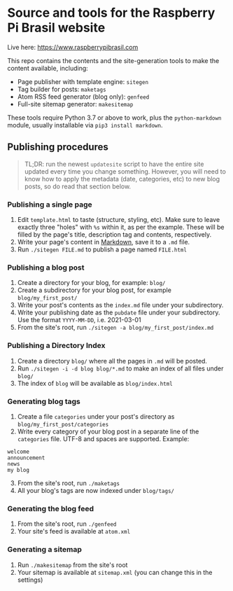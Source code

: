 # Source and tools for the Raspberry Pi Brasil website

Live here: https://www.raspberrypibrasil.com

This repo contains the contents and the site-generation tools to make the content available, including:

 - Page publisher with template engine: `sitegen`
 - Tag builder for posts: `maketags`
 - Atom RSS feed generator (blog only): `genfeed`
 - Full-site sitemap generator: `makesitemap`

These tools require Python 3.7 or above to work, plus the `python-markdown` module, usually installable via `pip3 install markdown`.

## Publishing procedures

> TL;DR: run the newest `updatesite` script to have the entire site updated every time you change something. However, you will need to know how to apply the metadata (date, categories, etc) to new blog posts, so do read that section below.

### Publishing a single page

 1. Edit `template.html` to taste (structure, styling, etc). Make sure to leave exactly three "holes" with `%s` within it, as per the example. These will be filled by the page's title, description tag and contents, respectively.
 2. Write your page's content in [Markdown](https://en.wikipedia.org/wiki/Markdown), save it to a `.md` file.
 3. Run `./sitegen FILE.md` to publish a page named `FILE.html`

### Publishing a blog post

 1. Create a directory for your blog, for example: `blog/`
 2. Create a subdirectory for your blog post, for example `blog/my_first_post/`
 3. Write your post's contents as the `index.md` file under your subdirectory.
 4. Write your publishing date as the `pubdate` file under your subdirectory. Use the format `YYYY-MM-DD`, i.e. 2021-03-01
 5. From the site's root, run `./sitegen -a blog/my_first_post/index.md`

### Publishing a Directory Index

 1. Create a directory `blog/` where all the pages in `.md` will be posted.
 2. Run `./sitegen -i -d blog blog/*.md` to make an index of all files under `blog/`
 3. The index of `blog` will be available as `blog/index.html`

### Generating blog tags

 1. Create a file `categories` under your post's directory as `blog/my_first_post/categories`
 2. Write every category of your blog post in a separate line of the `categories` file. UTF-8 and spaces are supported. Example:

```
welcome
announcement
news
my blog
```

 3. From the site's root, run `./maketags`
 4. All your blog's tags are now indexed under `blog/tags/`

### Generating the blog feed

 1. From the site's root, run `./genfeed`
 2. Your site's feed is available at `atom.xml`

### Generating a sitemap

 1. Run `./makesitemap` from the site's root
 2. Your sitemap is available at `sitemap.xml` (you can change this in the settings)
